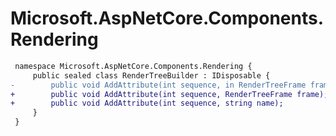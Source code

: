# Microsoft.AspNetCore.Components.Rendering

``` diff
 namespace Microsoft.AspNetCore.Components.Rendering {
     public sealed class RenderTreeBuilder : IDisposable {
-        public void AddAttribute(int sequence, in RenderTreeFrame frame);
+        public void AddAttribute(int sequence, RenderTreeFrame frame);
+        public void AddAttribute(int sequence, string name);
     }
 }
```

